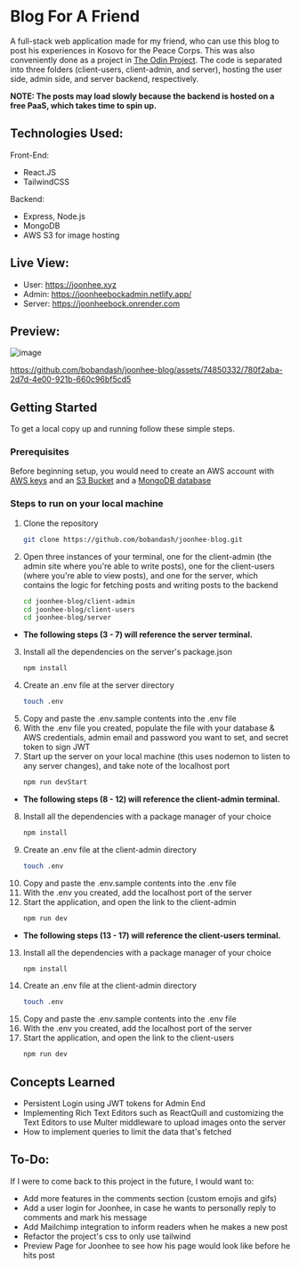 # Blog For A Friend
A full-stack web application made for my friend, who can use this blog to post his experiences in Kosovo for the Peace Corps. This was also conveniently done as a project in [The Odin Project]([url](https://www.theodinproject.com/lessons/nodejs-blog-api)). The code is separated into three folders (client-users, client-admin, and server), hosting the user side, admin side, and server backend, respectively. 

**NOTE: The posts may load slowly because the backend is hosted on a free PaaS, which takes time to spin up.**

## Technologies Used:
Front-End:
- React.JS
- TailwindCSS
  
Backend:
- Express, Node.js
- MongoDB
- AWS S3 for image hosting

## Live View:
- User: https://joonhee.xyz
- Admin: https://joonheebockadmin.netlify.app/
- Server: https://joonheebock.onrender.com

## Preview:
![image](https://github.com/bobandash/joonhee-blog/assets/74850332/e86f011a-7266-4c00-ad42-f295aea51308)

https://github.com/bobandash/joonhee-blog/assets/74850332/780f2aba-2d7d-4e00-921b-660c96bf5cd5

## Getting Started
To get a local copy up and running follow these simple steps.
### Prerequisites
Before beginning setup, you would need to create an AWS account with [AWS keys](https://medium.com/@jannden/how-to-get-aws-access-keys-81cad0366418) and an [S3 Bucket](https://docs.aws.amazon.com/AmazonS3/latest/userguide/creating-bucket.html) and a [MongoDB database](https://www.mongodb.com/resources/products/fundamentals/create-database)

### Steps to run on your local machine
1. Clone the repository
    ```sh
    git clone https://github.com/bobandash/joonhee-blog.git
    ```
2. Open three instances of your terminal, one for the client-admin (the admin site where you're able to write posts), one for the client-users (where you're able to view posts), and one for the server, which contains the logic for fetching posts and writing posts to the backend
    ```sh
    cd joonhee-blog/client-admin
    cd joonhee-blog/client-users
    cd joonhee-blog/server
    ```
-  **The following steps (3 - 7) will reference the server terminal.**
3. Install all the dependencies on the server's package.json
    ```sh
    npm install
    ```
4. Create an .env file at the server directory
    ```sh
    touch .env
    ```
5. Copy and paste the .env.sample contents into the .env file
6. With the .env file you created, populate the file with your database & AWS credentials, admin email and password you want to set, and secret token to sign JWT
7. Start up the server on your local machine (this uses nodemon to listen to any server changes), and take note of the localhost port
    ```sh
    npm run devStart
    ```
-  **The following steps (8 - 12) will reference the client-admin terminal.**
8. Install all the dependencies with a package manager of your choice
    ```sh
    npm install
    ```
9. Create an .env file at the client-admin directory
    ```sh
    touch .env
    ```
10. Copy and paste the .env.sample contents into the .env file
11. With the .env you created, add the localhost port of the server
12. Start the application, and open the link to the client-admin
    ```sh
    npm run dev
    ```
-  **The following steps (13 - 17) will reference the client-users terminal.**
13. Install all the dependencies with a package manager of your choice
    ```sh
    npm install
    ```
14. Create an .env file at the client-admin directory
    ```sh
    touch .env
    ```
15. Copy and paste the .env.sample contents into the .env file
16. With the .env you created, add the localhost port of the server
17. Start the application, and open the link to the client-users
    ```sh
    npm run dev
    ```

## Concepts Learned
- Persistent Login using JWT tokens for Admin End
- Implementing Rich Text Editors such as ReactQuill and customizing the Text Editors to use Multer middleware to upload images onto the server
- How to implement queries to limit the data that's fetched

## To-Do:
If I were to come back to this project in the future, I would want to:
- Add more features in the comments section (custom emojis and gifs)
- Add a user login for Joonhee, in case he wants to personally reply to comments and mark his message
- Add Mailchimp integration to inform readers when he makes a new post
- Refactor the project's css to only use tailwind
- Preview Page for Joonhee to see how his page would look like before he hits post



